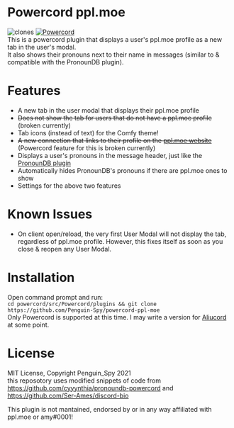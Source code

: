 # Powercord ppl.moe
![clones](https://img.shields.io/endpoint?url=https%3A%2F%2Fstatthegit.penguinspy.repl.co%2Fsheilds%2Fpowercord-ppl-moe) [![Powercord](https://img.shields.io/badge/client-Powercord-7289D9?logo=discord&logoColor=fff)](https://powercord.dev/)  
This is a powercord plugin that displays a user's ppl.moe profile as a new tab in the user's modal.  
It also shows their pronouns next to their name in messages (similar to & compatible with the PronounDB plugin).  

# Features
- A new tab in the user modal that displays their ppl.moe profile
- ~~Does not show the tab for users that do not have a ppl.moe profile~~ (broken currently)
- Tab icons (instead of text) for the Comfy theme!
- ~~A new connection that links to their profile on the [ppl.moe website](https://ppl.moe/)~~ (Powercord feature for this is broken currently)
- Displays a user's pronouns in the message header, just like the [PronounDB plugin](https://github.com/cyyynthia/pronoundb-powercord)
- Automatically hides PronounDB's pronouns if there are ppl.moe ones to show
- Settings for the above two features

# Known Issues
- On client open/reload, the very first User Modal will not display the tab, regardless of ppl.moe profile. However, this fixes itself as soon as you close & reopen any User Modal.

# Installation
Open command prompt and run:  
```cd powercord/src/Powercord/plugins && git clone https://github.com/Penguin-Spy/powercord-ppl-moe```  
Only Powercord is supported at this time. I may write a version for [Aliucord](https://github.com/Aliucord/Aliucord "A Discord mod for Android") at some point.

# License
MIT License, Copyright Penguin_Spy 2021  
this reposotory uses modified snippets of code from https://github.com/cyyynthia/pronoundb-powercord and https://github.com/Ser-Ames/discord-bio

This plugin is not mantained, endorsed by or in any way affiliated with ppl.moe or amy#0001!  
